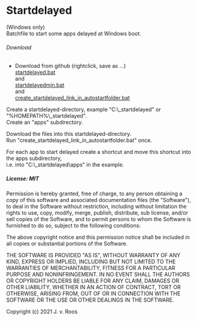# Startdelayed
(Windows only)  
Batchfile to start some apps delayed at Windows boot.  


###### Download
* Download from github (rightclick, save as ...)   
[startdelayed.bat](https://github.com/jvr-ks/startdelayed/raw/master/startdelayed.bat)  
and  
[startdelayedmin.bat](https://github.com/jvr-ks/startdelayed/raw/master/startdelayedmin.bat)  
and  
[create_startdelayed_link_in_autostartfolder.bat](https://github.com/jvr-ks/startdelayed/raw/master/create_startdelayed_link_in_autostartfolder.bat)  


Create a startdelayed-directory, example "C:\\_startdelayed" or "%HOMEPATH%\\_startdelayed".  
Create an "apps" subdirectory.  
  
Download the files into this startdelayed-directory.  
Run "create_startdelayed_link_in_autostartfolder.bat" once.  
  
For each app to start delayed create a shortcut and move this shortcut into the apps subdirectory,  
i.e. into "C:\\_startdelayed\\apps" in the example.  


##### License: MIT
Permission is hereby granted, free of charge, to any person obtaining a copy of this software and associated documentation files (the "Software"), to deal in the Software without restriction, including without limitation the rights to use, copy, modify, merge, publish, distribute, sub license, and/or sell copies of the Software, and to permit persons to whom the Software is furnished to do so, subject to the following conditions:

The above copyright notice and this permission notice shall be included in all copies or substantial portions of the Software.

THE SOFTWARE IS PROVIDED "AS IS", WITHOUT WARRANTY OF ANY KIND, EXPRESS OR IMPLIED, INCLUDING BUT NOT LIMITED TO THE WARRANTIES OF MERCHANTABILITY, FITNESS FOR A PARTICULAR PURPOSE AND NONINFRINGEMENT. IN NO EVENT SHALL THE AUTHORS OR COPYRIGHT HOLDERS BE LIABLE FOR ANY CLAIM, DAMAGES OR OTHER LIABILITY, WHETHER IN AN ACTION OF CONTRACT, TORT OR OTHERWISE, ARISING FROM, OUT OF OR IN CONNECTION WITH THE SOFTWARE OR THE USE OR OTHER DEALINGS IN THE SOFTWARE.

Copyright (c) 2021 J. v. Roos


